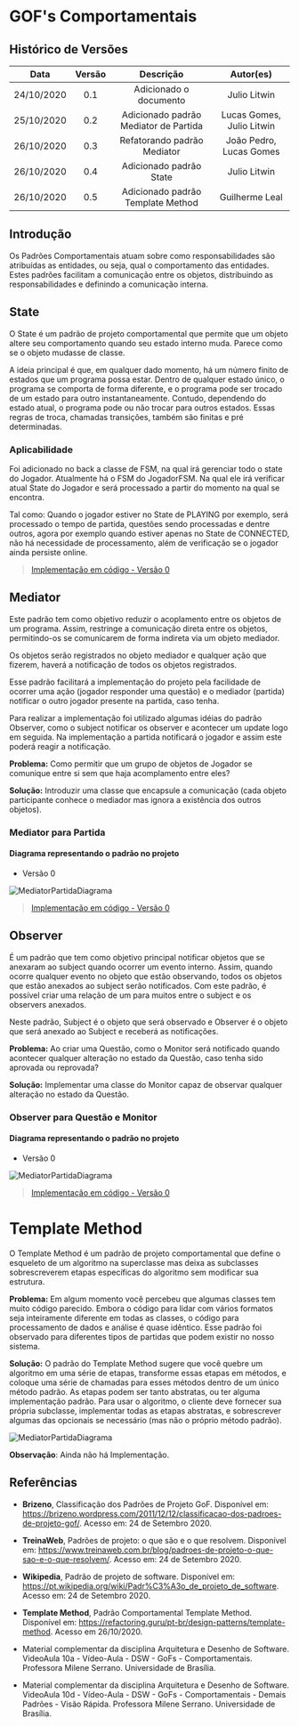 # GOF's Comportamentais

## Histórico de Versões

|   Data   | Versão |           Descrição           |             Autor(es)              |
|:--------:|:------:|:-----------------------------:|:----------------------------------:|
| 24/10/2020 | 0.1 | Adicionado o documento | Julio Litwin |
| 25/10/2020 | 0.2 | Adicionado padrão Mediator de Partida | Lucas Gomes, Julio Litwin |
| 26/10/2020 | 0.3 | Refatorando padrão Mediator | João Pedro, Lucas Gomes|
| 26/10/2020 | 0.4 | Adicionado padrão State | Julio Litwin |
| 26/10/2020 | 0.5 | Adicionado padrão Template Method | Guilherme Leal |

## Introdução

Os Padrões Comportamentais atuam sobre como responsabilidades são atribuídas as entidades, ou seja, qual o comportamento das entidades. Estes padrões facilitam a comunicação entre os objetos, distribuindo as responsabilidades e definindo a comunicação interna.

## State
O State é um padrão de projeto comportamental que permite que um objeto altere seu comportamento quando seu estado interno muda. Parece como se o objeto mudasse de classe.

A ideia principal é que, em qualquer dado momento, há um número finito de estados que um programa possa estar. Dentro de qualquer estado único, o programa se comporta de forma diferente, e o programa pode ser trocado de um estado para outro instantaneamente. Contudo, dependendo do estado atual, o programa pode ou não trocar para outros estados. Essas regras de troca, chamadas transições, também são finitas e pré determinadas.

### Aplicabilidade
Foi adicionado no back a classe de FSM, na qual irá gerenciar todo o state do Jogador. Atualmente há o FSM do JogadorFSM. Na qual ele irá verificar atual State do Jogador e será processado a partir do momento na qual se encontra.

Tal como: Quando o jogador estiver no State de PLAYING por exemplo, será processado o tempo de partida, questões sendo processadas e dentre outros, agora por exemplo quando estiver apenas no State de CONNECTED, não há necessidade de processamento, além de verificação se o jogador ainda persiste online.

> [Implementação em código - Versão 0](./codigos/state_codigo_v0.md)

## Mediator
Este padrão tem como objetivo reduzir o acoplamento entre os objetos de um programa. Assim, restringe a comunicação direta entre os objetos, permitindo-os se comunicarem de forma indireta via um objeto mediador.

Os objetos serão registrados no objeto mediador e qualquer ação que fizerem, haverá a notificação de todos os objetos registrados. 

Esse padrão facilitará a implementação do projeto pela facilidade de ocorrer uma ação (jogador responder uma questão) e o mediador (partida) notificar o outro jogador presente na partida, caso tenha.

Para realizar a implementação foi utilizado algumas idéias do padrão Observer, como o subject notificar os observer e acontecer um update logo em seguida. Na implementação a partida notificará o jogador e assim este poderá reagir a notificação.

**Problema:** Como permitir que um grupo de objetos de Jogador se comunique entre si sem que haja acomplamento entre eles?

**Solução:** Introduzir uma classe que encapsule a comunicação (cada objeto participante conhece o mediador mas ignora a existência dos outros objetos).

### Mediator para Partida
#### Diagrama representando o padrão no projeto
- Versão 0

![MediatorPartidaDiagrama](../img/diagramas/mediator_pattern_partida_v0.png)

> [Implementação em código - Versão 0](./codigos/mediator_partida_codigo_v0.md)


## Observer
É um padrão que tem como objetivo principal notificar objetos que se anexaram ao subject quando ocorrer um evento interno. Assim, quando ocorre qualquer evento no objeto que estão observando, todos os objetos que estão anexados ao subject serão notificados. Com este padrão, é possível criar uma relação de um para muitos entre o subject e os observers anexados.

Neste padrão, Subject é o objeto que será observado e Observer é o objeto que será anexado ao Subject e receberá as notificações.

**Problema:** Ao criar uma Questão, como o Monitor será notificado quando acontecer qualquer alteração no estado da Questão, caso tenha sido aprovada ou reprovada?

**Solução:** Implementar uma classe do Monitor capaz de observar qualquer alteração no estado da Questão.

### Observer para Questão e Monitor
#### Diagrama representando o padrão no projeto
- Versão 0

![MediatorPartidaDiagrama](../img/diagramas/observer_pattern_questao_v0.png)

> [Implementação em código - Versão 0](./codigos/observer_questao_codigo_v0.md)


# Template Method
O Template Method é um padrão de projeto comportamental que define o esqueleto de um algoritmo na superclasse mas deixa as subclasses sobrescreverem etapas específicas do algoritmo sem modificar sua estrutura.

**Problema:** Em algum momento você percebeu que algumas classes tem muito código parecido. Embora o código para lidar com vários formatos seja inteiramente diferente em todas as classes, o código para processamento de dados e análise é quase idêntico. Esse padrão foi observado para diferentes tipos de partidas que podem existir no nosso sistema.

**Solução:** O padrão do Template Method sugere que você quebre um algoritmo em uma série de etapas, transforme essas etapas em métodos, e coloque uma série de chamadas para esses métodos dentro de um único método padrão. As etapas podem ser tanto abstratas, ou ter alguma implementação padrão. Para usar o algoritmo, o cliente deve fornecer sua própria subclasse, implementar todas as etapas abstratas, e sobrescrever algumas das opcionais se necessário (mas não o próprio método padrão).


![MediatorPartidaDiagrama](../img/diagramas/template_methodl.jpg)

**Observação**: Ainda não há Implementação.



## Referências

- **Brizeno**, Classificação dos Padrões de Projeto GoF. Disponível em: <https://brizeno.wordpress.com/2011/12/12/classificacao-dos-padroes-de-projeto-gof/>. Acesso em: 24 de Setembro 2020.

- **TreinaWeb**, Padrões de projeto: o que são e o que resolvem. Disponível em: <https://www.treinaweb.com.br/blog/padroes-de-projeto-o-que-sao-e-o-que-resolvem/>. Acesso em: 24 de Setembro 2020.

- **Wikipedia**, Padrão de projeto de software. Disponível em: <https://pt.wikipedia.org/wiki/Padr%C3%A3o_de_projeto_de_software>. Acesso em: 24 de Setembro 2020.

- **Template Method**, Padrão Comportamental Template Method. Disponível em: <https://refactoring.guru/pt-br/design-patterns/template-method>. Acesso em 26/10/2020.

- Material complementar da disciplina Arquitetura e Desenho de Software. VideoAula 10a - Vídeo-Aula - DSW - GoFs - Comportamentais. Professora Milene Serrano. Universidade de Brasília.

- Material complementar da disciplina Arquitetura e Desenho de Software. VideoAula 10d - Vídeo-Aula - DSW - GoFs - Comportamentais - Demais Padrões - Visão Rápida. Professora Milene Serrano. Universidade de Brasília.